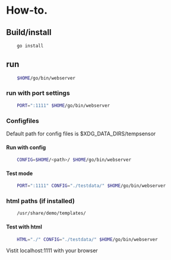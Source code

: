 # How-to.

## Build/install
``` bash
    go install
```

## run
``` bash
    $HOME/go/bin/webserver
```

### run with port settings
``` bash
    PORT=":1111" $HOME/go/bin/webserver
```

### Configfiles
Default path for config files is $XDG_DATA_DIRS/tempsensor

#### Run with config
``` bash
    CONFIG=$HOME/<path>/ $HOME/go/bin/webserver
```

#### Test mode
``` bash
    PORT=":1111" CONFIG="./testdata/" $HOME/go/bin/webserver
```

### html paths (if installed)
``` bash
    /usr/share/demo/templates/
```

#### Test with html
``` bash
    HTML="./" CONFIG="./testdata/" $HOME/go/bin/webserver
```

Vistit localhost:1111 with your browser
